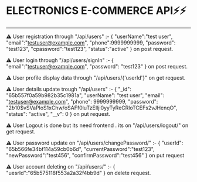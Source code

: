 # ELECTRONICS E-COMMERCE API⚡⚡
<hr />

⚠ User registration through "/api/users" :-
{
    "userName":"test user",
    "email":"testuser@example.com",
    "phone":9999999999,
    "password": "test123",
    "cpassword":"test123",
    "status":"active"
}
on post request.

⚠ User login through "/api/users/signIn" :-
{
    "email":"testuser@example.com",
    "password": "test123"
}
on post request.

⚠ User profile display data through "/api/users/{'userId'}" on get request.

⚠ User details update trough "/api/users" :-
{
    "_id": "65b557f0a59b982b35c1981a",
    "userName": "test user",
    "email": "testuser@example.com",
    "phone": 9999999999,
    "password": "$2b$10$vSVaPloS1xChw/oSAFf0luTzEIlji0yyTyReCRloTCEFs2vJHenqO",
    "status": "active",
    "__v": 0
}
on put request.

⚠ User Logout is done but its need frontend . its on "/api/users/logout/" on get request.

⚠ User password update on "/api/users/changePassword/" :-
{
    "userId": "65b566fe34bf114a59cb0b6d",
    "currentPassword":"test123",
    "newPassword":"test456",
    "confirmPassword":"test456"
}
on put request

⚠ User account deleting on "/api/users/" :-
{
    "uesrId":"65b575118f553a2a32f4bb9d"
}
on delete request.
